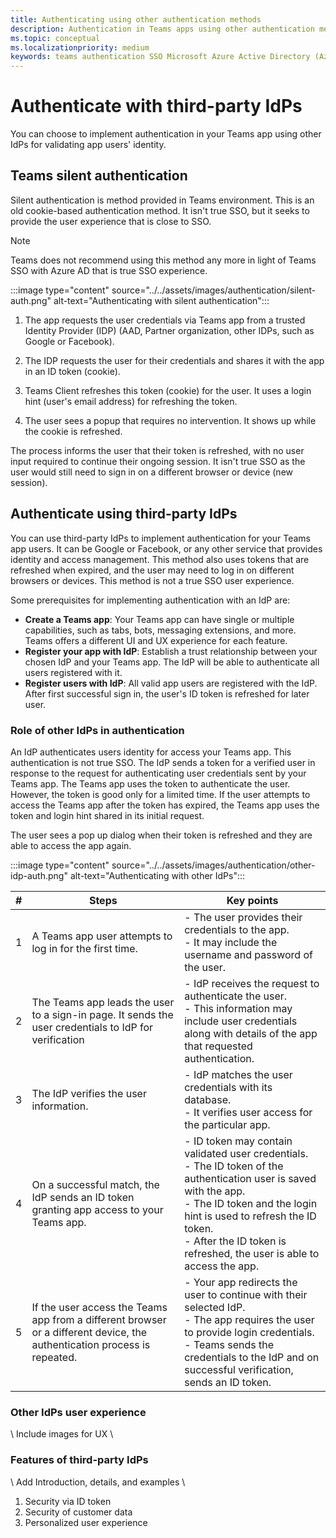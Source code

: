 ```yaml
---
title: Authenticating using other authentication methods
description: Authentication in Teams apps using other authentication methods
ms.topic: conceptual
ms.localizationpriority: medium
keywords: teams authentication SSO Microsoft Azure Active Directory (Azure AD), OIDC, username, password
---
```

# Authenticate with third-party IdPs

You can choose to implement authentication in your Teams app using other IdPs for validating app users' identity.

## Teams silent authentication

Silent authentication is method provided in Teams environment. This is an old cookie-based authentication method. It isn't true SSO, but it seeks to provide the user experience that is close to SSO.

> [!NOTE]
> Teams does not recommend using this method any more in light of Teams SSO with Azure AD that is true SSO experience.

:::image type="content" source="../../assets/images/authentication/silent-auth.png" alt-text="Authenticating with silent authentication":::

1. The app requests the user credentials via Teams app from a trusted Identity Provider (IDP) (AAD, Partner organization, other IDPs, such as Google or Facebook).

1. The IDP requests the user for their credentials and shares it with the app in an ID token (cookie).

1. Teams Client refreshes this token (cookie) for the user. It uses a login hint (user's email address) for refreshing the token.

1. The user sees a popup that requires no intervention. It shows up while the cookie is refreshed.

The process informs the user that their token is refreshed, with no user input required to continue their ongoing session. It isn't true SSO as the user would still need to sign in on a different browser or device (new session).

## Authenticate using third-party IdPs

You can use third-party IdPs to implement authentication for your Teams app users. It can be Google or Facebook, or any other service that provides identity and access management. This method also uses tokens that are refreshed when expired, and the user may need to log in on different browsers or devices. This method is not a true SSO user experience.

Some prerequisites for implementing authentication with an IdP are:

- **Create a Teams app**: Your Teams app can have single or multiple capabilities, such as tabs, bots, messaging extensions, and more. Teams offers a different UI and UX experience for each feature.
- **Register your app with IdP**: Establish a trust relationship between your chosen IdP and your Teams app. The IdP will be able to authenticate all users registered with it.
- **Register users with IdP**: All valid app users are registered with the IdP. After first successful sign in, the user's ID token is refreshed for later user.

### Role of other IdPs in authentication

An IdP authenticates users identity for access your Teams app. This authentication is not true SSO. The IdP sends a token for a verified user in response to the request for authenticating user credentials sent by your Teams app. The Teams app uses the token to authenticate the user. However, the token is good only for a limited time. If the user attempts to access the Teams app after the token has expired, the Teams app uses the token and login hint shared in its initial request.

The user sees a pop up dialog when their token is refreshed and they are able to access the app again.

:::image type="content" source="../../assets/images/authentication/other-idp-auth.png" alt-text="Authenticating with other IdPs":::

| # | Steps | Key points |
|--- | --- | --- |
| 1 | A Teams app user attempts to log in for the first time. | - The user provides their credentials to the app. <br> - It may include the username and password of the user. |
| 2 | The Teams app leads the user to a sign-in page. It sends the user credentials to IdP for verification | - IdP receives the request to authenticate the user. <br> - This information may include user credentials along with details of the app that requested authentication. |
| 3 | The IdP verifies the user information. | - IdP matches the user credentials with its database. <br> - It verifies user access for the particular app. |
| 4 | On a successful match, the IdP sends an ID token granting app access to your Teams app. | - ID token may contain validated user credentials. <br> - The ID token of the authentication user is saved with the app. <br> - The ID token and the login hint is used to refresh the ID token. <br> - After the ID token is refreshed, the user is able to access the app. |
| 5 | If the user access the Teams app from a different browser or a different device, the authentication process is repeated. | - Your app redirects the user to continue with their selected IdP. <br> - The app requires the user to provide login credentials. <br> - Teams sends the credentials to the IdP and on successful verification, sends an ID token. |

### Other IdPs user experience

\ Include images for UX \

### Features of third-party IdPs

\ Add Introduction, details, and examples \

1. Security via ID token
1. Security of customer data
1. Personalized user experience
